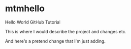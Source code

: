 # mtmhello
Hello World GitHub Tutorial

This is where I would describe the project and changes etc. 

And here's a pretend change that I'm just adding. 


